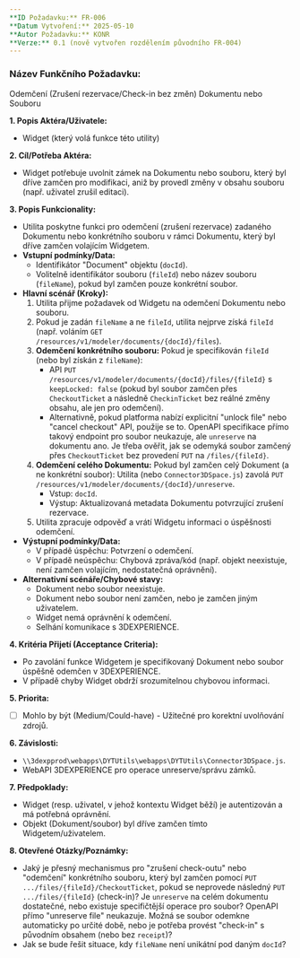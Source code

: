 ```yaml
---
**ID Požadavku:** FR-006
**Datum Vytvoření:** 2025-05-10
**Autor Požadavku:** KONR
**Verze:** 0.1 (nově vytvořen rozdělením původního FR-004)
---
```


### Název Funkčního Požadavku:
Odemčení (Zrušení rezervace/Check-in bez změn) Dokumentu nebo Souboru

**1. Popis Aktéra/Uživatele:**
   - Widget (který volá funkce této utility)

**2. Cíl/Potřeba Aktéra:**
   - Widget potřebuje uvolnit zámek na Dokumentu nebo souboru, který byl dříve zamčen pro modifikaci, aniž by provedl změny v obsahu souboru (např. uživatel zrušil editaci).

**3. Popis Funkcionality:**
   - Utilita poskytne funkci pro odemčení (zrušení rezervace) zadaného Dokumentu nebo konkrétního souboru v rámci Dokumentu, který byl dříve zamčen volajícím Widgetem.
   - **Vstupní podmínky/Data:**
     - Identifikátor "Document" objektu (`docId`).
     - Volitelně identifikátor souboru (`fileId`) nebo název souboru (`fileName`), pokud byl zamčen pouze konkrétní soubor.
   - **Hlavní scénář (Kroky):**
     1. Utilita přijme požadavek od Widgetu na odemčení Dokumentu nebo souboru.
     2. Pokud je zadán `fileName` a ne `fileId`, utilita nejprve získá `fileId` (např. voláním `GET /resources/v1/modeler/documents/{docId}/files`).
     3. **Odemčení konkrétního souboru:** Pokud je specifikován `fileId` (nebo byl získán z `fileName`):
        - API `PUT /resources/v1/modeler/documents/{docId}/files/{fileId}` s `keepLocked: false` (pokud byl soubor zamčen přes `CheckoutTicket` a následně `CheckinTicket` bez reálné změny obsahu, ale jen pro odemčení).
        - Alternativně, pokud platforma nabízí explicitní "unlock file" nebo "cancel checkout" API, použije se to. OpenAPI specifikace přímo takový endpoint pro soubor neukazuje, ale `unreserve` na dokumentu ano. Je třeba ověřit, jak se odemyká soubor zamčený přes `CheckoutTicket` bez provedení `PUT` na `/files/{fileId}`.
     4. **Odemčení celého Dokumentu:** Pokud byl zamčen celý Dokument (a ne konkrétní soubor):
        Utilita (nebo `Connector3DSpace.js`) zavolá `PUT /resources/v1/modeler/documents/{docId}/unreserve`.
        - Vstup: `docId`.
        - Výstup: Aktualizovaná metadata Dokumentu potvrzující zrušení rezervace.
     5. Utilita zpracuje odpověď a vrátí Widgetu informaci o úspěšnosti odemčení.
   - **Výstupní podmínky/Data:**
     - V případě úspěchu: Potvrzení o odemčení.
     - V případě neúspěchu: Chybová zpráva/kód (např. objekt neexistuje, není zamčen volajícím, nedostatečná oprávnění).
   - **Alternativní scénáře/Chybové stavy:**
     - Dokument nebo soubor neexistuje.
     - Dokument nebo soubor není zamčen, nebo je zamčen jiným uživatelem.
     - Widget nemá oprávnění k odemčení.
     - Selhání komunikace s 3DEXPERIENCE.

**4. Kritéria Přijetí (Acceptance Criteria):**
   - Po zavolání funkce Widgetem je specifikovaný Dokument nebo soubor úspěšně odemčen v 3DEXPERIENCE.
   - V případě chyby Widget obdrží srozumitelnou chybovou informaci.

**5. Priorita:**
   - [ ] Mohlo by být (Medium/Could-have) - Užitečné pro korektní uvolňování zdrojů.

**6. Závislosti:**
   - `\\3dexpprod\webapps\DYTUtils\webapps\DYTUtils\Connector3DSpace.js`.
   - WebAPI 3DEXPERIENCE pro operace unreserve/správu zámků.

**7. Předpoklady:**
   - Widget (resp. uživatel, v jehož kontextu Widget běží) je autentizován a má potřebná oprávnění.
   - Objekt (Dokument/soubor) byl dříve zamčen tímto Widgetem/uživatelem.

**8. Otevřené Otázky/Poznámky:**
   - Jaký je přesný mechanismus pro "zrušení check-outu" nebo "odemčení" konkrétního souboru, který byl zamčen pomocí `PUT .../files/{fileId}/CheckoutTicket`, pokud se neprovede následný `PUT .../files/{fileId}` (check-in)? Je `unreserve` na celém dokumentu dostatečné, nebo existuje specifičtější operace pro soubor? OpenAPI přímo "unreserve file" neukazuje. Možná se soubor odemkne automaticky po určité době, nebo je potřeba provést "check-in" s původním obsahem (nebo bez `receipt`)?
   - Jak se bude řešit situace, kdy `fileName` není unikátní pod daným `docId`?
